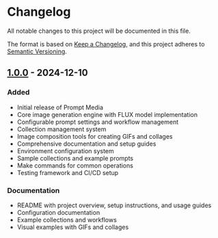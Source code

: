 # Changelog

All notable changes to this project will be documented in this file.

The format is based on [Keep a Changelog](https://keepachangelog.com/en/1.0.0/),
and this project adheres to [Semantic Versioning](https://semver.org/spec/v2.0.0.html).

## [1.0.0] - 2024-12-10

### Added
- Initial release of Prompt Media
- Core image generation engine with FLUX model implementation
- Configurable prompt settings and workflow management
- Collection management system
- Image composition tools for creating GIFs and collages
- Comprehensive documentation and setup guides
- Environment configuration system
- Sample collections and example prompts
- Make commands for common operations
- Testing framework and CI/CD setup

### Documentation
- README with project overview, setup instructions, and usage guides
- Configuration documentation
- Example collections and workflows
- Visual examples with GIFs and collages

[1.0.0]: https://github.com/MyImaginationAI/prompt-media/releases/tag/v1.0.0
